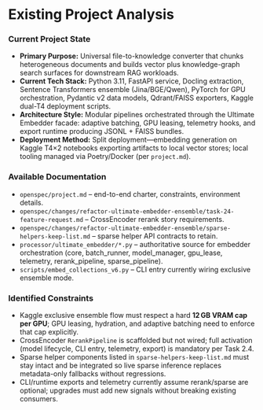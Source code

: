 # Existing Project Analysis

### Current Project State

- **Primary Purpose:** Universal file-to-knowledge converter that chunks heterogeneous documents and builds vector plus knowledge-graph search surfaces for downstream RAG workloads.
- **Current Tech Stack:** Python 3.11, FastAPI service, Docling extraction, Sentence Transformers ensemble (Jina/BGE/Qwen), PyTorch for GPU orchestration, Pydantic v2 data models, Qdrant/FAISS exporters, Kaggle dual-T4 deployment scripts.
- **Architecture Style:** Modular pipelines orchestrated through the Ultimate Embedder facade: adaptive batching, GPU leasing, telemetry hooks, and export runtime producing JSONL + FAISS bundles.
- **Deployment Method:** Split deployment—embedding generation on Kaggle T4×2 notebooks exporting artifacts to local vector stores; local tooling managed via Poetry/Docker (per `project.md`).

### Available Documentation

- `openspec/project.md` – end-to-end charter, constraints, environment details.
- `openspec/changes/refactor-ultimate-embedder-ensemble/task-24-feature-request.md` – CrossEncoder rerank story requirements.
- `openspec/changes/refactor-ultimate-embedder-ensemble/sparse-helpers-keep-list.md` – sparse helper API contracts to retain.
- `processor/ultimate_embedder/*.py` – authoritative source for embedder orchestration (core, batch_runner, model_manager, gpu_lease, telemetry, rerank_pipeline, sparse_pipeline).
- `scripts/embed_collections_v6.py` – CLI entry currently wiring exclusive ensemble mode.

### Identified Constraints

- Kaggle exclusive ensemble flow must respect a hard **12 GB VRAM cap per GPU**; GPU leasing, hydration, and adaptive batching need to enforce that cap explicitly.
- CrossEncoder `RerankPipeline` is scaffolded but not wired; full activation (model lifecycle, CLI entry, telemetry, export) is mandatory per Task 2.4.
- Sparse helper components listed in `sparse-helpers-keep-list.md` must stay intact and be integrated so live sparse inference replaces metadata-only fallbacks without regressions.
- CLI/runtime exports and telemetry currently assume rerank/sparse are optional; upgrades must add new signals without breaking existing consumers.
